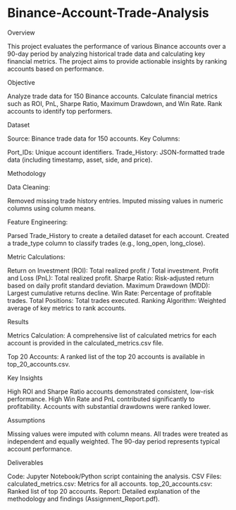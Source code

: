 # Binance-Account-Trade-Analysis

Overview

This project evaluates the performance of various Binance accounts over a 90-day period by analyzing historical trade data and calculating key financial metrics. The project aims to provide actionable insights by ranking accounts based on performance.

Objective

Analyze trade data for 150 Binance accounts.
Calculate financial metrics such as ROI, PnL, Sharpe Ratio, Maximum Drawdown, and Win Rate.
Rank accounts to identify top performers.

Dataset

Source: Binance trade data for 150 accounts.
Key Columns:

Port_IDs: Unique account identifiers.
Trade_History: JSON-formatted trade data (including timestamp, asset, side, and price).

Methodology

Data Cleaning:

Removed missing trade history entries.
Imputed missing values in numeric columns using column means.

Feature Engineering:

Parsed Trade_History to create a detailed dataset for each account.
Created a trade_type column to classify trades (e.g., long_open, long_close).

Metric Calculations:

Return on Investment (ROI): Total realized profit / Total investment.
Profit and Loss (PnL): Total realized profit.
Sharpe Ratio: Risk-adjusted return based on daily profit standard deviation.
Maximum Drawdown (MDD): Largest cumulative returns decline.
Win Rate: Percentage of profitable trades.
Total Positions: Total trades executed.
Ranking Algorithm:
Weighted average of key metrics to rank accounts.

Results

Metrics Calculation:
A comprehensive list of calculated metrics for each account is provided in the calculated_metrics.csv file.

Top 20 Accounts:
A ranked list of the top 20 accounts is available in top_20_accounts.csv.

Key Insights

High ROI and Sharpe Ratio accounts demonstrated consistent, low-risk performance.
High Win Rate and PnL contributed significantly to profitability.
Accounts with substantial drawdowns were ranked lower.

Assumptions

Missing values were imputed with column means.
All trades were treated as independent and equally weighted.
The 90-day period represents typical account performance.

Deliverables

Code: Jupyter Notebook/Python script containing the analysis.
CSV Files:
calculated_metrics.csv: Metrics for all accounts.
top_20_accounts.csv: Ranked list of top 20 accounts.
Report: Detailed explanation of the methodology and findings (Assignment_Report.pdf).
